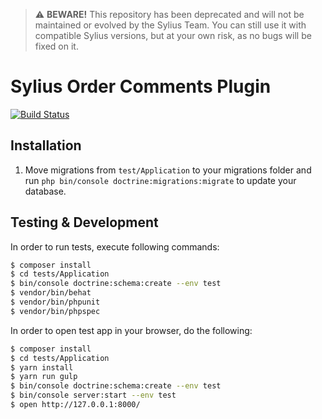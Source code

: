 > :warning: **BEWARE!**
> This repository has been deprecated and will not be maintained or evolved by the Sylius Team. You can still use it with compatible Sylius versions, but at your own risk, as no bugs will be fixed on it.

# Sylius Order Comments Plugin

[![Build Status](https://travis-ci.com/Sylius/SyliusOrderCommentsPlugin.svg?token=8ZLRHEY2aPJvQgqmQCxh&branch=master)](https://travis-ci.com/Sylius/SyliusOrderCommentsPlugin)

## Installation

1. Move migrations from `test/Application` to your migrations folder and run `php bin/console doctrine:migrations:migrate` to update your database.

## Testing & Development

In order to run tests, execute following commands:

```bash
$ composer install
$ cd tests/Application
$ bin/console doctrine:schema:create --env test
$ vendor/bin/behat
$ vendor/bin/phpunit
$ vendor/bin/phpspec
```

In order to open test app in your browser, do the following:

```bash
$ composer install
$ cd tests/Application
$ yarn install
$ yarn run gulp
$ bin/console doctrine:schema:create --env test
$ bin/console server:start --env test
$ open http://127.0.0.1:8000/
```

